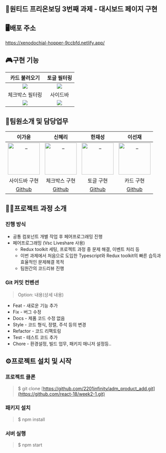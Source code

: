 ## 📗원티드 프리온보딩 3번째 과제 - 대시보드 페이지 구현

## 🖥배포 주소
https://xenodochial-hopper-9ccbfd.netlify.app/
## 🎮구현 기능


|  카드 불러오기  |  토글 필터링  |
| :------------: | :----------: |
| <img src="https://user-images.githubusercontent.com/63578094/153025747-4a2a523f-de54-4c52-8503-cf52bd2d07d0.gif"/>| <img src="https://user-images.githubusercontent.com/63578094/153010972-b989cc55-bd79-47df-84e3-9374d58ec627.gif"/>|
|  체크박스 필터링  |  사이드바  |
|<img src="https://user-images.githubusercontent.com/63578094/153010954-d4cf5900-14ec-4bc0-80a6-baf74b4790b9.gif"/>| <img src="https://user-images.githubusercontent.com/63578094/153015644-0d427da5-71c0-4f68-923e-2acc2cfb337d.gif"/>|
## 👩팀원소개 및 담당업무
|   이가윤     |      신혜리   |     한재성    |     이선재    |
| :----------: | :----------: | :----------: | :----------: |
|<img src="https://avatars.githubusercontent.com/u/67543454?v=4" width=100 alt="_"/>| <img src="https://avatars.githubusercontent.com/u/72786354?v=4" width=100 alt="_"/> |<img src="https://avatars.githubusercontent.com/u/57760806?v=4" width=100 alt="_"/> | <img src="https://avatars.githubusercontent.com/u/63578094?v=4" width=100 alt="_"/>|
|  사이드바 구현 | 체크박스 구현 | 토글 구현 | 카드 구현|
| [Github](https://github.com/Gayun00) |[Github](https://github.com/rachel490) |[Github](https://github.com/Sunjae95) |[Github](https://github.com/Han-D-Peter)|
## 🧗‍♂️프로젝트 과정 소개
### 진행 방식
- 공통 컴포넌트 개별 작업 후 페어프로그래밍 진행
- 페어프로그래밍 (Vsc Liveshare 사용)
    - Redux toolkit 세팅, 프로젝트 과정 중 문제 해결, 이벤트 처리 등
    - 이번 과제에서 처음으로 도입한 Typescript와 Redux toolkit의 빠른 습득과 효율적인 문제해결 목적
    - 팀원간의 코드리뷰 진행
   
### Git 커밋 컨벤션

> Option: 내용(상세 내용)
> 
- Feat - 새로운 기능 추가
- Fix - 버그 수정
- Docs - 제품 코드 수정 없음
- Style - 코드 형식, 정렬, 주석 등의 변경
- Refactor - 코드 리팩토링
- Test - 테스트 코드 추가
- Chore - 환경설정, 빌드 업무, 패키지 매니저 설정등..

## ⚙프로젝트 설치 및 시작

### 프로젝트 클론

> $ git clone [https://github.com/2201infinity/adm_product_add.git](https://github.com/react-18/week2-1.git)


### 패키지 설치

> $ npm install

### 서버 실행

> $ npm start
